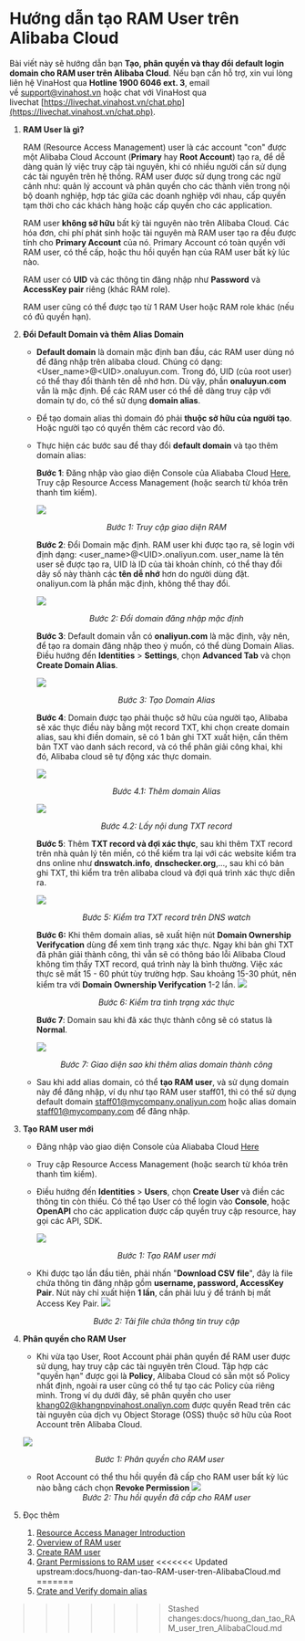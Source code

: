# Hướng dẫn tạo RAM User trên Alibaba Cloud
Bài viết này sẽ hướng dẫn bạn **Tạo, phân quyền và thay đổi default login domain cho RAM user trên Alibaba Cloud**. Nếu bạn cần hỗ trợ, xin vui lòng liên hệ VinaHost qua **Hotline 1900 6046 ext. 3**, email về [support@vinahost.vn](mailto:support@vinahost.vn) hoặc chat với VinaHost qua livechat [https://livechat.vinahost.vn/chat.php](https://livechat.vinahost.vn/chat.php).

1. **RAM User là gì?**

	RAM (Resource Access Management) user là các account "con" được một Alibaba Cloud Account (**Primary** hay **Root Account**) tạo ra, để dễ dàng quản lý việc truy cập tài nguyên, khi có nhiều người cần sử dụng các tài nguyên trên hệ thống. RAM user được sử dụng trong các ngữ cảnh như: quản lý account và phân quyền cho các thành viên trong nội bộ doanh nghiệp, hợp tác giữa các doanh nghiệp với nhau, cấp quyền tạm thời cho các khách hàng hoặc cấp quyền cho các application.
	
	RAM user **không sở hữu** bất kỳ tài nguyên nào trên Alibaba Cloud. Các hóa đơn, chi phí phát sinh hoặc tài nguyên mà RAM user tạo ra đều được tính cho **Primary Account** của nó. Primary Account có toàn quyền với RAM user, có thể cấp, hoặc thu hồi quyền hạn của RAM user bất kỳ lúc nào.
	
	RAM user có **UID** và các thông tin đăng nhập như **Password** và **AccessKey pair** riêng (khác RAM role).
	
	RAM user cũng có thể được tạo từ 1 RAM User hoặc RAM role khác (nếu có đủ quyền hạn).

2. **Đổi Default Domain và thêm Alias Domain**
	- **Default domain** là domain mặc định ban đầu, các RAM user dùng nó để đăng nhập trên alibaba cloud. Chúng có dạng: \<User_name>@\<UID>.onaluyun.com. Trong đó, UID (của root user) có thể thay đổi thành tên dễ nhớ hơn. Dù vậy, phần **onaluyun.com** vẫn là mặc định. Để các RAM user có thể dễ dàng truy cập với domain tự do, có thể sử dụng **domain alias**.
	 - Để tạo domain alias thì domain đó phải **thuộc sở hữu của người tạo**. Hoặc người tạo có quyền thêm các record vào đó.
	 - Thực hiện các bước sau để thay đổi **default domain** và tạo thêm domain alias:
	
	 	**Bước 1**: Đăng nhập vào giao diện Console của Aliababa Cloud [Here](https://account.alibabacloud.com), Truy cập Resource Access Management (hoặc search từ khóa trên thanh tìm kiếm).
	 	
	 	![](images/Ali_RAM01.png)
	 	*<center>Bước 1: Truy cập giao diện RAM</center>*	 
	 	
		**Bước 2**: Đổi Domain mặc định. RAM user khi được tạo ra, sẽ login với định dạng: \<user_name\>@\<UID\>.onaliyun.com. user_name là tên user sẽ được tạo ra, UID là ID của tài khoản chính, có thể thay đổi dãy số này thành các **tên dễ nhớ** hơn do người dùng đặt. onaliyun.com là phần mặc định, không thể thay đổi.
		
		![](images/Ali_RAM03.png)		
		*<center>Bước 2: Đổi domain đăng nhập mặc định</center>*
		
		**Bước 3**: Default domain vẫn có **onaliyun.com** là mặc định, vậy nên, để tạo ra domain đăng nhập theo ý muốn, có thể dùng Domain Alias. Điều hướng đến **Identities** > **Settings**, chọn **Advanced Tab** và chọn **Create Domain Alias**.
		
		![](images/Ali_RAM09.png)
		*<center>Bước 3: Tạo Domain Alias</center>*
		
		**Bước 4**: Domain được tạo phải thuộc sở hữu của người tạo, Alibaba sẽ xác thực điều này bằng một record TXT, khi chọn create domain alias, sau khi điền domain, sẽ có 1 bản ghi TXT xuất hiện, cần thêm bản TXT vào danh sách record, và có thể phân giải công khai, khi đó, Alibaba cloud sẽ tự động xác thực domain.
		
		![](images/Ali_RAM10.png)
		*<center>Bước 4.1: Thêm domain Alias</center>*
		
		![](images/Ali_RAM_11.png)
		*<center>Bước 4.2: Lấy nội dung TXT record</center>*
		
		 **Bước 5**: Thêm **TXT record và đợi xác thực**, sau khi thêm TXT record trên nhà quản lý tên miền, có thể kiếm tra lại với các website kiểm tra dns online như **dnswatch.info**, **dnschecker.org**,..., sau khi có bản ghi TXT, thì kiểm tra trên alibaba cloud và đợi quá trình xác thực diễn ra.
		 
		 ![](images/Ali_RAM_12.png)
		 *<center>Bước 5: Kiểm tra TXT record trên DNS watch</center>*
		 
		 **Bước 6:** Khi thêm domain alias, sẽ xuất hiện nút **Domain Ownership Verifycation** dùng để xem tình trạng xác thực. Ngay khi bản ghi TXT đã phân giải thành công, thì vẫn sẽ có thông báo lỗi Alibaba Cloud không tìm thấy TXT record, quá trình này là bình thường. Việc xác thực sẽ mất 15 - 60 phút tùy trường hợp. Sau khoảng 15-30 phút, nên kiểm tra với **Domain Ownership Verifycation** 1-2 lần.
		 ![](images/Ali_RAM_13.png)
		 *<center>Bước 6: Kiểm tra tình trạng xác thực</center>*
		 
		 **Bước 7**: Domain sau khi đã xác thực thành công sẽ có status là **Normal**.
		 
		 ![](images/Ali_RAM_14.png)
		 *<center>Bước 7: Giao diện sao khi thêm alias domain thành công</center>*
		 
	- Sau khi add alias domain, có thể **tạo RAM user**, và sử dụng domain này để đăng nhập, ví dụ như tạo RAM user staff01, thì có thể sử dụng default domain staff01@mycompany.onaliyun.com hoặc alias domain staff01@mycompany.com để đăng nhập.	 

3. **Tạo RAM user mới**
	- Đăng nhập vào giao diện Console của Aliababa Cloud [Here](https://account.alibabacloud.com)
	- Truy cập Resource Access Management (hoặc search từ khóa trên thanh tìm kiếm).
	
	- Điều hướng đến **Identities** > **Users**, chọn **Create User** và điền các thông tin còn thiếu. Có thể tạo User có thể login vào **Console**, hoặc **OpenAPI** cho các application được cấp quyền truy cập resource, hay gọi các API, SDK.
	
	  ![](images/Ali_RAM04.png)
	 *<center>Bước 1: Tạo RAM user mới</center>*
	
	- Khi được tạo lần đầu tiên, phải nhấn "**Download CSV file**", đây là file chứa thông tin đăng nhập gồm **username, password, AccessKey Pair**. Nút này chỉ xuất hiện **1 lần**, cần phải lưu ý để tránh bị mất Access Key Pair.
	![](images/Ali_RAM05.png)
	*<center>Bước 2: Tải file chứa thông tin truy cập</center>*
	
5. **Phân quyền cho RAM User**
	- Khi vừa tạo User, Root Account phải phân quyền để RAM user được sử dụng, hay truy cập các tài nguyên trên Cloud. Tập hợp các "quyền hạn" được gọi là **Policy**, Alibaba Cloud có sẵn một số Policy nhất định, ngoài ra user cũng có thể tự tạo các Policy của riêng mình. Trong ví dụ dưới đây, sẽ phân quyền cho user khang02@khangnpvinahost.onaliyn.com được quyền Read trên các tài nguyên của dịch vụ Object Storage (OSS) thuộc sở hữu của Root Account trên Alibaba Cloud.
	
	![](images/Ali_RAM06.png)
	*<center>Bước 1: Phân quyền cho RAM user</center>*
	
	- Root Account có thể thu hồi quyền đã cấp cho RAM user bất kỳ lúc nào bằng cách chọn **Revoke Permission**
	![](images/Ali_RAM07.png)
	*<center>Bước 2: Thu hồi quyền đã cấp cho RAM user</center>*
	
1. Đọc thêm
	1. [Resource Access Manager Introduction](https://docs-aliyun.cn-hangzhou.oss.aliyun-inc.com/pdf/ram-intro-intl-en-2017-03-19.pdf)
	2. [Overview of RAM user](https://www.alibabacloud.com/help/en/ram/user-guide/overview-of-ram-users)
	3. [Create RAM user](https://www.alibabacloud.com/help/en/ram/user-guide/create-a-ram-user)
	4. [Grant Permissions to RAM user](https://www.alibabacloud.com/help/en/ram/user-guide/grant-permissions-to-the-ram-user#task-187800)
<<<<<<< Updated upstream:docs/huong-dan-tao-RAM-user-tren-AlibabaCloud.md
=======
	5. [Crate and Verify domain alias](https://www.alibabacloud.com/help/en/ram/user-guide/create-and-verify-a-domain-alias)
>>>>>>> Stashed changes:docs/huong_dan_tao_RAM_user_tren_AlibabaCloud.md
